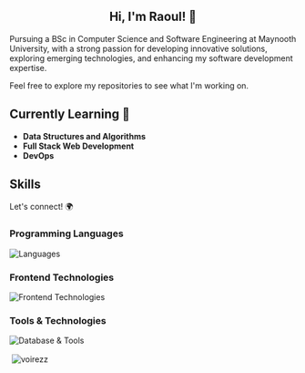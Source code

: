 <h2 align="center">Hi, I'm Raoul! 👋</h2>
<p>Pursuing a BSc in Computer Science and Software Engineering at Maynooth University, with a strong passion for developing innovative solutions, exploring emerging technologies, and enhancing my software development expertise.</p> 
 
<p>Feel free to explore my repositories to see what I'm working on.</p> 

<h2>Currently Learning 🌱 </h2>
<ul>
 <li><strong> Data Structures and Algorithms</strong> </li>
 <li><strong> Full Stack Web Development</strong> </li>
 <li><strong> DevOps</strong> </li>
</ul>



<h2>Skills</h2> Let's connect! 🌍

<h3 align="left">Programming Languages</h3>

![Languages](https://skillicons.dev/icons?i=java,python,typescript)

<h3 align="left">Frontend Technologies</h3>
   
![Frontend Technologies](https://skillicons.dev/icons?i=html,css,react)


<h3 align="left">Tools & Technologies</h3>

![Database & Tools](https://skillicons.dev/icons?i=aws,nodejs,express,git,github,idea,vscode)

<p>&nbsp;<img align="center" src="https://github-readme-stats.vercel.app/api?username=voirezz&show_icons=true&locale=en" alt="voirezz" /></p>
